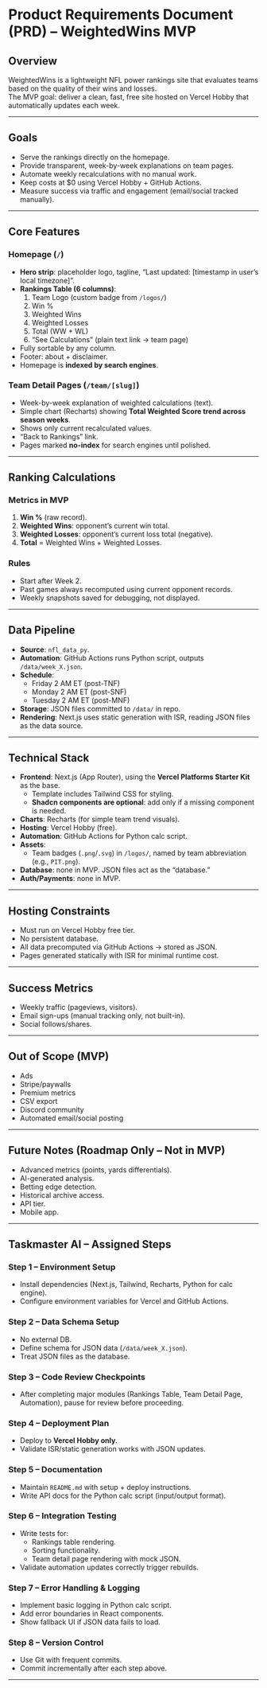 # Product Requirements Document (PRD) – WeightedWins MVP

## Overview
WeightedWins is a lightweight NFL power rankings site that evaluates teams based on the quality of their wins and losses.  
The MVP goal: deliver a clean, fast, free site hosted on Vercel Hobby that automatically updates each week.

---

## Goals
- Serve the rankings directly on the homepage.  
- Provide transparent, week-by-week explanations on team pages.  
- Automate weekly recalculations with no manual work.  
- Keep costs at $0 using Vercel Hobby + GitHub Actions.  
- Measure success via traffic and engagement (email/social tracked manually).  

---

## Core Features

### Homepage (`/`)
- **Hero strip**: placeholder logo, tagline, “Last updated: [timestamp in user’s local timezone]”.  
- **Rankings Table (6 columns)**:  
  1. Team Logo (custom badge from `/logos/`)  
  2. Win %  
  3. Weighted Wins  
  4. Weighted Losses  
  5. Total (WW + WL)  
  6. “See Calculations” (plain text link → team page)  
- Fully sortable by any column.  
- Footer: about + disclaimer.  
- Homepage is **indexed by search engines**.  

### Team Detail Pages (`/team/[slug]`)
- Week-by-week explanation of weighted calculations (text).  
- Simple chart (Recharts) showing **Total Weighted Score trend across season weeks**.  
- Shows only current recalculated values.  
- “Back to Rankings” link.  
- Pages marked **no-index** for search engines until polished.

---

## Ranking Calculations

### Metrics in MVP
1. **Win %** (raw record).  
2. **Weighted Wins**: opponent’s current win total.  
3. **Weighted Losses**: opponent’s current loss total (negative).  
4. **Total** = Weighted Wins + Weighted Losses.  

### Rules
- Start after Week 2.  
- Past games always recomputed using current opponent records.  
- Weekly snapshots saved for debugging, not displayed.

---

## Data Pipeline

- **Source**: `nfl_data_py`.  
- **Automation**: GitHub Actions runs Python script, outputs `/data/week_X.json`.  
- **Schedule**:  
  - Friday 2 AM ET (post-TNF)  
  - Monday 2 AM ET (post-SNF)  
  - Tuesday 2 AM ET (post-MNF)  
- **Storage**: JSON files committed to `/data/` in repo.  
- **Rendering**: Next.js uses static generation with ISR, reading JSON files as the data source.  

---

## Technical Stack

- **Frontend**: Next.js (App Router), using the **Vercel Platforms Starter Kit** as the base.  
  - Template includes Tailwind CSS for styling.  
  - **Shadcn components are optional**: add only if a missing component is needed.  
- **Charts**: Recharts (for simple team trend visuals).  
- **Hosting**: Vercel Hobby (free).  
- **Automation**: GitHub Actions for Python calc script.  
- **Assets**:  
  - Team badges (`.png`/`.svg`) in `/logos/`, named by team abbreviation (e.g., `PIT.png`).  
- **Database**: none in MVP. JSON files act as the “database.”  
- **Auth/Payments**: none in MVP.  

---

## Hosting Constraints
- Must run on Vercel Hobby free tier.  
- No persistent database.  
- All data precomputed via GitHub Actions → stored as JSON.  
- Pages generated statically with ISR for minimal runtime cost.  

---

## Success Metrics
- Weekly traffic (pageviews, visitors).  
- Email sign-ups (manual tracking only, not built-in).  
- Social follows/shares.  

---

## Out of Scope (MVP)
- Ads  
- Stripe/paywalls  
- Premium metrics  
- CSV export  
- Discord community  
- Automated email/social posting  

---

## Future Notes (Roadmap Only – Not in MVP)
- Advanced metrics (points, yards differentials).  
- AI-generated analysis.  
- Betting edge detection.  
- Historical archive access.  
- API tier.  
- Mobile app.  

---

## Taskmaster AI – Assigned Steps

### Step 1 – Environment Setup
- Install dependencies (Next.js, Tailwind, Recharts, Python for calc engine).  
- Configure environment variables for Vercel and GitHub Actions.  

### Step 2 – Data Schema Setup
- No external DB.  
- Define schema for JSON data (`/data/week_X.json`).  
- Treat JSON files as the database.  

### Step 3 – Code Review Checkpoints
- After completing major modules (Rankings Table, Team Detail Page, Automation), pause for review before proceeding.  

### Step 4 – Deployment Plan
- Deploy to **Vercel Hobby only**.  
- Validate ISR/static generation works with JSON updates.  

### Step 5 – Documentation
- Maintain `README.md` with setup + deploy instructions.  
- Write API docs for the Python calc script (input/output format).  

### Step 6 – Integration Testing
- Write tests for:  
  - Rankings table rendering.  
  - Sorting functionality.  
  - Team detail page rendering with mock JSON.  
- Validate automation updates correctly trigger rebuilds.  

### Step 7 – Error Handling & Logging
- Implement basic logging in Python calc script.  
- Add error boundaries in React components.  
- Show fallback UI if JSON data fails to load.  

### Step 8 – Version Control
- Use Git with frequent commits.  
- Commit incrementally after each step above.  

---
